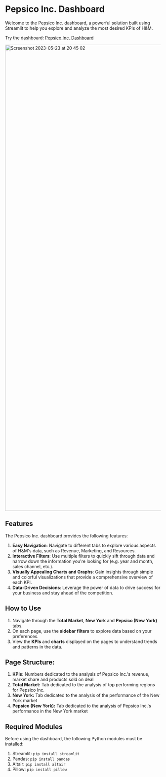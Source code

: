 # Pepsico Inc. Dashboard

Welcome to the Pepsico Inc. dashboard, a powerful solution built using Streamlit to help you explore and analyze the most desired KPIs of H&M. 

Try the dashboard: [Pepsico Inc. Dashboard](https://pepsico.streamlit.app)

<img width="1503" alt="Screenshot 2023-05-23 at 20 45 02" src="https://github.com/mistermakc/streamlit-dashboard/assets/60471340/7ff551a3-9694-476e-8eab-e759989b6b16">

## Features

The Pepsico Inc. dashboard provides the following features:

1. **Easy Navigation**: Navigate to different tabs to explore various aspects of H&M's data, such as Revenue, Marketing, and Resources.
2. **Interactive Filters**: Use multiple filters to quickly sift through data and narrow down the information you're looking for (e.g. year and month, sales channel, etc.).
3. **Visually Appealing Charts and Graphs**: Gain insights through simple and colorful visualizations that provide a comprehensive overview of each KPI.
4. **Data-Driven Decisions**: Leverage the power of data to drive success for your business and stay ahead of the competition.

## How to Use

1. Navigate through the **Total Market**, **New York** and **Pepsico (New York)** tabs.
3. On each page, use the **sidebar filters** to explore data based on your preferences.
4. View the **KPIs** and **charts** displayed on the pages to understand trends and patterns in the data.

## Page Structure:
1. **KPIs:** Numbers dedicated to the analysis of Pepsico Inc.'s revenue, market share and products sold on deal
2. **Total Market:** Tab dedicated to the analysis of top performing regions for Pepsico Inc.
3. **New York:** Tab dedicated to the analysis of the performance of the New York market
4. **Pepsico (New York):** Tab dedicated to the analysis of Pepsico Inc.'s performance in the New York market

## Required Modules

Before using the dashboard, the following Python modules must be installed:

1. Streamlit: `pip install streamlit`
2. Pandas: `pip install pandas`
3. Altair: `pip install altair`
4. Pillow: `pip install pillow`

